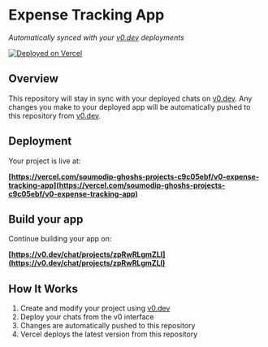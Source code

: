 # Expense Tracking App

*Automatically synced with your [v0.dev](https://v0.dev) deployments*

[![Deployed on Vercel](https://img.shields.io/badge/Deployed%20on-Vercel-black?style=for-the-badge&logo=vercel)](https://monthlyexpensestracker.vercel.app/)
## Overview

This repository will stay in sync with your deployed chats on [v0.dev](https://v0.dev).
Any changes you make to your deployed app will be automatically pushed to this repository from [v0.dev](https://v0.dev).

## Deployment

Your project is live at:

**[https://vercel.com/soumodip-ghoshs-projects-c9c05ebf/v0-expense-tracking-app](https://vercel.com/soumodip-ghoshs-projects-c9c05ebf/v0-expense-tracking-app)**

## Build your app

Continue building your app on:

**[https://v0.dev/chat/projects/zpRwRLgmZLI](https://v0.dev/chat/projects/zpRwRLgmZLI)**

## How It Works

1. Create and modify your project using [v0.dev](https://v0.dev)
2. Deploy your chats from the v0 interface
3. Changes are automatically pushed to this repository
4. Vercel deploys the latest version from this repository
